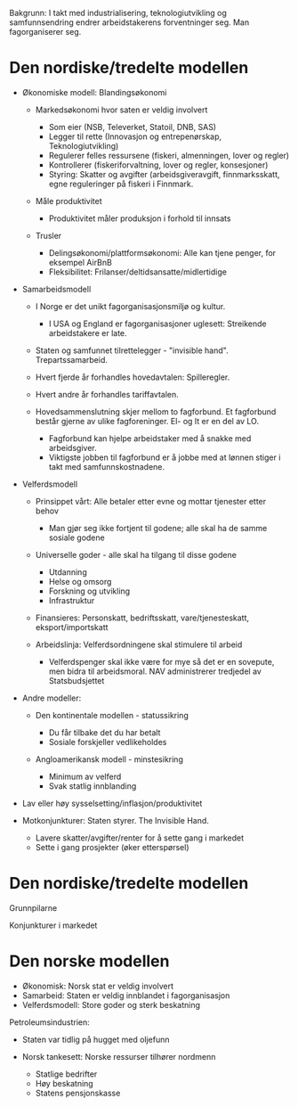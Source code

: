 Bakgrunn: I takt med industrialisering, teknologiutvikling og samfunnsendring endrer arbeidstakerens forventninger seg. Man fagorganiserer seg.
   

# Den nordiske/tredelte modellen

- Økonomiske modell: Blandingsøkonomi
    
    - Markedsøkonomi hvor saten er veldig involvert
        
        - Som eier (NSB, Televerket, Statoil, DNB, SAS)
        - Legger til rette (Innovasjon og entrepenørskap, Teknologiutvikling)
        - Regulerer felles ressursene (fiskeri, almenningen, lover og regler)
        - Kontrollerer (fiskeriforvaltning, lover og regler, konsesjoner)
        - Styring: Skatter og avgifter (arbeidsgiveravgift, finnmarksskatt, egne reguleringer på fiskeri i Finnmark.
    - Måle produktivitet
        
        - Produktivitet måler produksjon i forhold til innsats
    - Trusler
        
        - Delingsøkonomi/plattformsøkonomi: Alle kan tjene penger, for eksempel AirBnB
        - Fleksibilitet: Frilanser/deltidsansatte/midlertidige
- Samarbeidsmodell
    
    - I Norge er det unikt fagorganisasjonsmiljø og kultur.
        
        - I USA og England er fagorganisasjoner uglesett: Streikende arbeidstakere er late.
    - Staten og samfunnet tilrettelegger - "invisible hand". Trepartssamarbeid.
    - Hvert fjerde år forhandles hovedavtalen: Spilleregler.
    - Hvert andre år forhandles tariffavtalen.
    - Hovedsammenslutning skjer mellom to fagforbund. Et fagforbund består gjerne av ulike fagforeninger. El- og It er en del av LO.
        
        - Fagforbund kan hjelpe arbeidstaker med å snakke med arbeidsgiver.
        - Viktigste jobben til fagforbund er å jobbe med at lønnen stiger i takt med samfunnskostnadene.
- Velferdsmodell
    
    - Prinsippet vårt: Alle betaler etter evne og mottar tjenester etter behov
        
        - Man gjør seg ikke fortjent til godene; alle skal ha de samme sosiale godene
    - Universelle goder - alle skal ha tilgang til disse godene
        
        - Utdanning
        - Helse og omsorg
        - Forskning og utvikling
        - Infrastruktur
    - Finansieres: Personskatt, bedriftsskatt, vare/tjenesteskatt, eksport/importskatt
    - Arbeidslinja: Velferdsordningene skal stimulere til arbeid
        
        - Velferdspenger skal ikke være for mye så det er en sovepute, men bidra til arbeidsmoral. NAV administrerer tredjedel av Statsbudsjettet
          
        
 - Andre modeller:
    
    - Den kontinentale modellen - statussikring
        
        - Du får tilbake det du har betalt
        - Sosiale forskjeller vedlikeholdes
    - Angloamerikansk modell - minstesikring
        
        - Minimum av velferd
        - Svak statlig innblanding 
- Lav eller høy sysselsetting/inflasjon/produktivitet
- Motkonjunkturer: Staten styrer. The Invisible Hand.
    
    - Lavere skatter/avgifter/renter for å sette gang i markedet
    - Sette i gang prosjekter (øker etterspørsel)
      
    
   

# Den nordiske/tredelte modellen

Grunnpilarne
    
Konjunkturer i markedet
 
# Den norske modellen

- Økonomisk: Norsk stat er veldig involvert
- Samarbeid: Staten er veldig innblandet i fagorganisasjon
- Velferdsmodell: Store goder og sterk beskatning
 
Petroleumsindustrien:

- Staten var tidlig på hugget med oljefunn
- Norsk tankesett: Norske ressurser tilhører nordmenn
    
    - Statlige bedrifter
    - Høy beskatning
    - Statens pensjonskasse